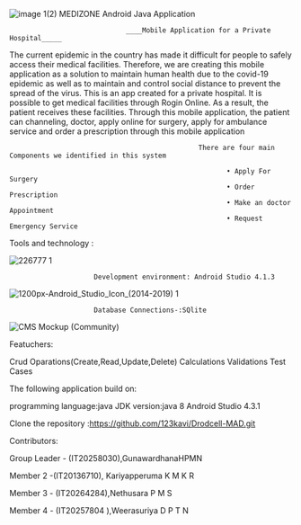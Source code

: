  ![image 1(2)](https://user-images.githubusercontent.com/83937185/134778111-32b324a9-ec53-4219-bd6d-5418d1e13c5c.png)      MEDIZONE  Android Java Application  
                                                   
                                
                                 ____Mobile Application for a Private Hospital_____

The current epidemic in the country has made it difficult for people to safely access their medical facilities. Therefore, we are creating this mobile application as a solution to maintain human health due to the covid-19 epidemic as well as to maintain and control social distance to prevent the spread of the virus. This is an app created for a private hospital. It is possible to get medical facilities through Rogin Online. As a result, the patient receives these facilities. Through this mobile application, the patient can channeling, doctor, apply online for surgery, apply for ambulance service and order a prescription through this mobile application
                                                   
                                                   There are four main Components we identified in this system
                                                   
                                                          •	Apply For Surgery 
                                                          •	Order Prescription
                                                          •	Make an doctor Appointment
                                                          •	Request Emergency Service
  Tools and technology :
         
                   
![226777 1](https://user-images.githubusercontent.com/83937185/134777854-0a945e69-2f0f-43f0-bdb8-ca84f466aa75.png)
                         
                         Development environment: Android Studio 4.1.3




![1200px-Android_Studio_Icon_(2014-2019) 1](https://user-images.githubusercontent.com/83937185/134777857-e1edf891-013c-4474-a4a3-d64625c7266f.png)
    
 
                         Database Connections-:SQlite 
                         
![CMS Mockup (Community)](https://user-images.githubusercontent.com/83937185/134777862-1c476229-ace6-48e7-92b4-59de5eb662b6.png)

Featuchers:

  Crud Oparations(Create,Read,Update,Delete)
  Calculations
  Validations
  Test Cases  
  
The following application build on:

programming language:java 
JDK version:java 8
 Android Studio 4.3.1
 
Clone the repository :https://github.com/123kavi/Drodcell-MAD.git

Contributors:

Group Leader - (IT20258030),GunawardhanaHPMN

Member 2 -(IT20136710), Kariyapperuma K M K R

Member 3 - (IT20264284),Nethusara P M S

Member 4 - (IT20257804 ),Weerasuriya D P T N















